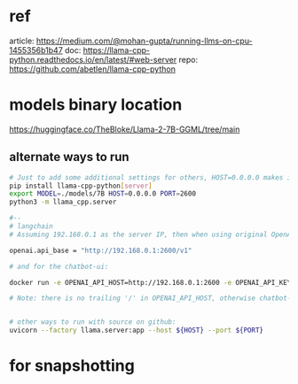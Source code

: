 # ref
article: https://medium.com/@mohan-gupta/running-llms-on-cpu-1455356b1b47
doc: https://llama-cpp-python.readthedocs.io/en/latest/#web-server
repo: https://github.com/abetlen/llama-cpp-python

# models binary location
https://huggingface.co/TheBloke/Llama-2-7B-GGML/tree/main


## alternate ways to run

```bash
# Just to add some additional settings for others, HOST=0.0.0.0 makes it available to other clients on the same network (be aware there is no password protection), and PORT is the port, e.g.
pip install llama-cpp-python[server]
export MODEL=./models/7B HOST=0.0.0.0 PORT=2600
python3 -m llama_cpp.server

#--
# langchain
# Assuming 192.168.0.1 as the server IP, then when using original OpenAI's openai python module, you can then set openai.api_base, to use the above example:

openai.api_base = "http://192.168.0.1:2600/v1"

# and for the chatbot-ui:

docker run -e OPENAI_API_HOST=http://192.168.0.1:2600 -e OPENAI_API_KEY=dummy -p 3000:3000 ghcr.io/mckaywrigley/chatbot-ui:main

# Note: there is no trailing '/' in OPENAI_API_HOST, otherwise chatbot-ui fails to connect, also as of version 2023/05/10, OPENAI_API_KEY must contain some data, cannot be empty as I noticed too.


# other ways to run with source on github:
uvicorn --factory llama.server:app --host ${HOST} --port ${PORT}
```

# for snapshotting